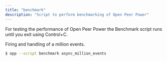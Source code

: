 ```yaml
---
title: "benchmark"
description: "Script to perform benchmarking of Open Peer Power"
---
```


For testing the performance of Open Peer Power the Benchmark script runs until you exit using Control+C.

Firing and handling of a million events.

```bash
$ opp --script benchmark async_million_events
```

